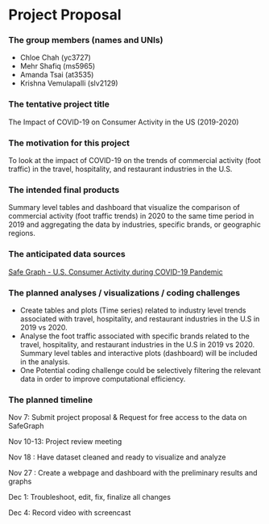Project Proposal
================

### The group members (names and UNIs)

  - Chloe Chah (yc3727)
  - Mehr Shafiq (ms5965)
  - Amanda Tsai (at3535)
  - Krishna Vemulapalli (slv2129)

### The tentative project title

The Impact of COVID-19 on Consumer Activity in the US (2019-2020)

### The motivation for this project

To look at the impact of COVID-19 on the trends of commercial activity
(foot traffic) in the travel, hospitality, and restaurant industries in
the U.S.

### The intended final products

Summary level tables and dashboard that visualize the comparison of
commercial activity (foot traffic trends) in 2020 to the same time
period in 2019 and aggregating the data by industries, specific brands,
or geographic regions.

### The anticipated data sources

[Safe Graph - U.S. Consumer Activity during COVID-19
Pandemic](https://www.safegraph.com/)

### The planned analyses / visualizations / coding challenges

  - Create tables and plots (Time series) related to industry level
    trends associated with travel, hospitality, and restaurant
    industries in the U.S in 2019 vs 2020.  
  - Analyse the foot traffic associated with specific brands related to
    the travel, hospitality, and restaurant industries in the U.S in
    2019 vs 2020. Summary level tables and interactive plots (dashboard)
    will be included in the analysis.  
  - One Potential coding challenge could be selectively filtering the
    relevant data in order to improve computational efficiency.

### The planned timeline

Nov 7: Submit project proposal & Request for free access to the data on
SafeGraph

Nov 10-13: Project review meeting

Nov 18 : Have dataset cleaned and ready to visualize and analyze

Nov 27 : Create a webpage and dashboard with the preliminary results and
graphs

Dec 1: Troubleshoot, edit, fix, finalize all changes

Dec 4: Record video with screencast
